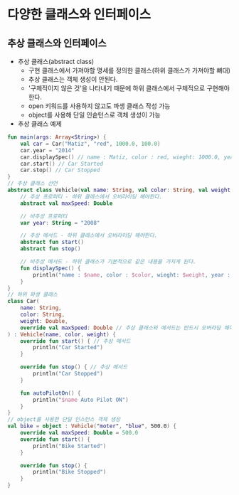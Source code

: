 # 다양한 클래스와 인터페이스
## 추상 클래스와 인터페이스
+ 추상 클래스(abstract class)
	+ 구현 클래스에서 가져야할 명세를 정의한 클래스(하위 클래스가 가져야할 뼈대)
	+ 추상 클래스는 객체 생성이 안된다.
	+ '구체적이지 않은 것'을 나타내기 때문에 하위 클래스에서 구체적으로 구현해야 한다.
	+ open 키워드를 사용하지 않고도 파생 클래스 작성 가능
	+ object를 사용해 단일 인슽턴스로 객체 생성이 가능
+ 추상 클래스 예제
```kotlin
fun main(args: Array<String>) {
    val car = Car("Matiz", "red", 1000.0, 100.0)
    car.year = "2014"
    car.displaySpec() // name : Matiz, color : red, wieght: 1000.0, year : 2014, maxSpeed : 100.0
    car.start() // Car Started
    car.stop() // Car Stopped
}
// 추상 클래스 선언
abstract class Vehicle(val name: String, val color: String, val weight: Double) {
    // 추상 프로퍼티 - 하위 클래스에서 오버라이딩 해야한다.
    abstract val maxSpeed: Double

    // 비추상 프로퍼티
    var year: String = "2008"

    // 추상 메서드 - 하위 클래스에서 오버라이딩 해야한다.
    abstract fun start()
    abstract fun stop()

    // 비추상 메서드 - 하위 클래스가 기본적으로 같은 내용을 가지게 된다.
    fun displaySpec() {
        println("name : $name, color : $color, wieght: $weight, year : $year, maxSpeed : $maxSpeed")
    }
}
// 하위 파생 클래스
class Car(
    name: String,
    color: String,
    weight: Double,
    override val maxSpeed: Double // 추상 클래스와 메서드는 반드시 오버라딩 해야한다.
) : Vehicle(name, color, weight) {
    override fun start() { // 추상 메서드
        println("Car Started")
    }

    override fun stop() { // 추상 메서드
        println("Car Stopped")
    }

    fun autoPilotOn() {
        println("$name Auto Pilot ON")
    }
}
// object를 사용한 단일 인스턴스 객체 생성
val bike = object : Vehicle("moter", "blue", 500.0) {
    override val maxSpeed: Double = 500.0
    override fun start() {
        println("Bike Started")
    }

    override fun stop() {
        println("Bike Stopped")
    }
}
```